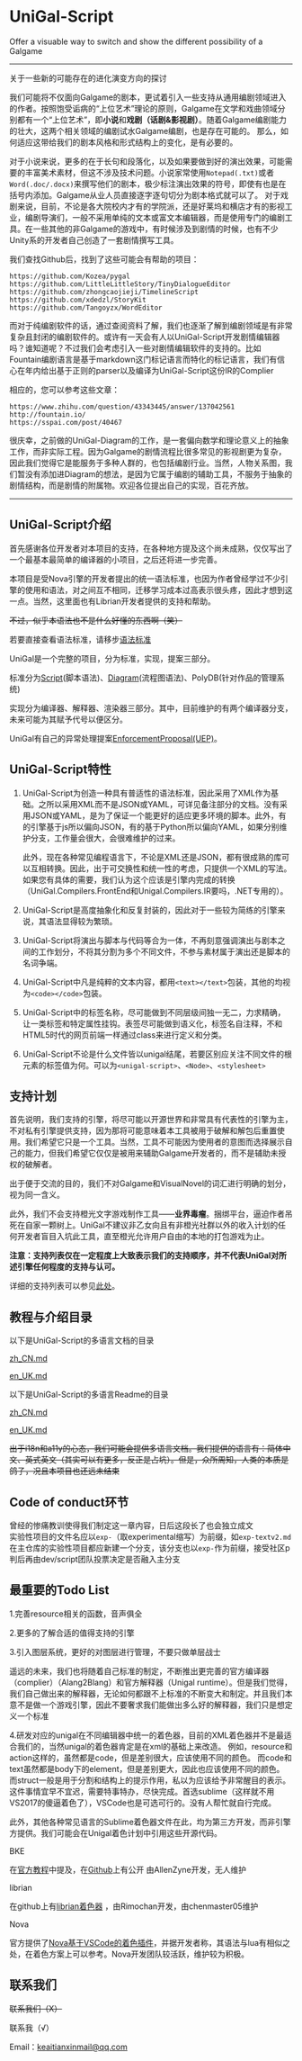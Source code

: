 # UniGal-Script

Offer a visuable way to switch and show the different possibility of a Galgame

-----

关于一些新的可能存在的进化演变方向的探讨

我们可能将不仅面向Galgame的剧本，更试着引入一些支持从通用编剧领域进入的作者。按照饱受诟病的“上位艺术”理论的原则，Galgame在文学和戏曲领域分别都有一个“上位艺术”，即**小说**和**戏剧（话剧&影视剧）**。随着Galgame编剧能力的壮大，这两个相关领域的编剧试水Galgame编剧，也是存在可能的。
那么，如何适应这带给我们的剧本风格和形式结构上的变化，是有必要的。

对于小说来说，更多的在于长句和段落化，以及如果要做到好的演出效果，可能需要的丰富美术素材，但这不涉及技术问题。小说家常使用```Notepad(.txt)```或者```Word(.doc/.docx)```来撰写他们的剧本，极少标注演出效果的符号，即使有也是在括号内添加。Galgame从业人员直接逐字逐句切分为剧本格式就可以了。
对于戏剧来说，目前，不论是各大院校内才有的学院派，还是好莱坞和横店才有的影视工业，编剧导演们，一般不采用单纯的文本或富文本编辑器，而是使用专门的编剧工具。在一些其他的非Galgame的游戏中，有时候涉及到剧情的时候，也有不少Unity系的开发者自己创造了一套剧情撰写工具。

我们查找Github后，找到了这些可能会有帮助的项目：
```plaintext
https://github.com/Kozea/pygal
https://github.com/LittleLittleStory/TinyDialogueEditor
https://github.com/zhongcaojieji/TimelineScript
https://github.com/xdedzl/StoryKit
https://github.com/Tangoyzx/WordEditor
```

而对于纯编剧软件的话，通过查阅资料了解，我们也逐渐了解到编剧领域是有非常复杂且封闭的编剧软件的。或许有一天会有人以UniGal-Script开发剧情编辑器吗？谁知道呢？不过我们会考虑引入一些对剧情编辑软件的支持的。比如Fountain编剧语言是基于markdown这门标记语言而特化的标记语言，我们有信心在年内给出基于正则的parser以及编译为UniGal-Script这份IR的Complier

相应的，您可以参考这些文章：
```plaintext
https://www.zhihu.com/question/43343445/answer/137042561
http://fountain.io/
https://sspai.com/post/40467
```

很庆幸，之前做的UniGal-Diagram的工作，是一套偏向数学和理论意义上的抽象工作，而非实际工程。因为Galgame的剧情流程比很多常见的影视剧更为复杂，因此我们觉得它是能服务于多种人群的，也包括编剧行业。当然，人物关系图，我们暂没有添加进Diagram的想法，是因为它属于编剧的辅助工具，不服务于抽象的剧情结构，而是剧情的附属物。欢迎各位提出自己的实现，百花齐放。

-----

## UniGal-Script介绍
首先感谢各位开发者对本项目的支持，在各种地方提及这个尚未成熟，仅仅写出了一个最基本最简单的编译器的小项目，之后还将进一步完善。

本项目是受Nova引擎的开发者提出的统一语法标准，也因为作者曾经学过不少引擎的使用和语法，对之间互不相同，迁移学习成本过高表示很头疼，因此才想到这一点。当然，这里面也有Librian开发者提供的支持和帮助。

~~不过，似乎本语法也不是什么好懂的东西啊（笑）~~

若要直接查看语法标准，请移步[语法标准](./Docs/zh_CN/UniGal-text.md)

UniGal是一个完整的项目，分为标准，实现，提案三部分。

标准分为[Script](https://github.com/Uni-Gal/UniGal-Script)(脚本语法)、[Diagram](https://github.com/Uni-Gal/UniGal-Diagram)(流程图语法)、PolyDB(针对作品的管理系统)

实现分为编译器、解释器、渲染器三部分。其中，目前维护的有两个编译器分支，未来可能为其赋予代号以便区分。

UniGal有自己的异常处理提案[EnforcementProposal(UEP)](https://github.com/Uni-Gal/UniGal-EnforcementProposal)。

## UniGal-Script特性

1. UniGal-Script为创造一种具有普适性的语法标准，因此采用了XML作为基础。之所以采用XML而不是JSON或YAML，可详见备注部分的文档。没有采用JSON或YAML，是为了保证一个能更好的适应更多环境的脚本。此外，有的引擎基于js所以偏向JSON，有的基于Python所以偏向YAML，如果分别维护分支，工作量会很大，会很难维护的过来。

   此外，现在各种常见编程语言下，不论是XML还是JSON，都有很成熟的库可以互相转换。因此，出于可交换性和统一性的考虑，只提供一个XML的写法。如果您有具体的需要，我们认为这个应该是引擎内完成的转换（UniGal.Compilers.FrontEnd和Unigal.Compilers.IR要吗，.NET专用的）。

2. UniGal-Script是高度抽象化和反复封装的，因此对于一些较为简练的引擎来说，其语法显得较为繁琐。

3. UniGal-Script将演出与脚本与代码等合为一体，不再刻意强调演出与剧本之间的工作划分，不将其分割为多个不同文件，不参与素材属于演出还是脚本的名词争端。

4. UniGal-Script中凡是纯粹的文本内容，都用```<text></text>```包装，其他的均视为```<code></code>```包装。

5. UniGal-Script中的标签名称，尽可能做到不同层级间独一无二，力求精确，让一类标签和特定属性挂钩。表签尽可能做到语义化，标签名自注释，不和HTML5时代的网页前端一样通过class来进行定义和分类。

6. UniGal-Script不论是什么文件皆以unigal结尾，若要区别应关注不同文件的根元素的标签值为何。可以为```<unigal-script>```、```<Node>```、```<stylesheet>```

## 支持计划

首先说明，我们支持的引擎，将尽可能以开源世界和非常具有代表性的引擎为主，不对私有引擎提供支持，因为那将可能意味着本工具被用于破解和解包后重置使用。我们希望它只是一个工具。当然，工具不可能因为使用者的意图而选择展示自己的能力，但我们希望它仅仅是被用来辅助Galgame开发者的，而不是辅助未授权的破解者。

出于便于交流的目的，我们不对Galgame和VisualNovel的词汇进行明确的划分，视为同一含义。

此外，我们不会支持橙光文字游戏制作工具——**业界毒瘤**。捆绑平台，逼迫作者吊死在自家一颗树上。UniGal不建议非乙女向且有非橙光社群以外的收入计划的任何开发者盲目入坑此工具，直至橙光允许用户自由的本地的打包游戏为止。

**注意：支持列表仅在一定程度上大致表示我们的支持顺序，并不代表UniGal对所述引擎任何程度的支持与认可。**

详细的支持列表可以参见[此处](Readme/zh_CN/UniGal-supportlist.md)。

## 教程与介绍目录

以下是UniGal-Script的多语言文档的目录

[zh_CN.md](./Docs/zh_CN/README.md)

[en_UK.md](./Docs/en_UK/README.md)

以下是UniGal-Script的多语言Readme的目录

[zh_CN.md](./Readme/zh_CN/README.md)

[en_UK.md](./Readme/en_UK/README.md)

~~出于i18n和a11y的心态，我们可能会提供多语言文档。我们提供的语言有：简体中文、英式英文（其实可以有更多，反正是占坑）。但是，众所周知，人类的本质是鸽子，况且本项目也还远未结束~~  

## Code of conduct环节  
曾经的惨痛教训使得我们制定这一章内容，日后这段长了也会独立成文    
实验性项目的文件名应以`exp-`（取experimental缩写）为前缀，如`exp-textv2.md`  
在主仓库的实验性项目都应新建一个分支，该分支也以`exp-`作为前缀，接受社区p判后再由dev/script团队投票决定是否融入主分支  

## 最重要的Todo List

1.完善resource相关的函数，音声俱全

2.更多的了解合适的值得支持的引擎

3.引入图层系统，更好的对图层进行管理，不要只做单层战士

遥远的未来，我们也将随着自己标准的制定，不断推出更完善的官方编译器（complier）（Alang2Blang）和官方解释器（Unigal runtime）。但是我们觉得，我们自己做出来的解释器，无论如何都跟不上标准的不断变大和制定。并且我们本意不是做一个游戏引擎，因此不要奢求我们能做出多么好的解释器，我们只是想定义一个标准


4.研发对应的unigal在不同编辑器中统一的着色器，目前的XML着色器并不是最适合我们的，当然unigal的着色器肯定是在xml的基础上来改造。
例如，resource和action这样的，虽然都是code，但是差别很大，应该使用不同的颜色。
而code和text虽然都是body下的element，但是差别更大，因此也应该使用不同的颜色。
而struct一般是用于分割和结构上的提示作用，私以为应该给予非常醒目的表示。
这件事情宜早不宜迟，需要特事特办，尽快完成。首选sublime（这样就不用VS2017的傻逼着色了），VSCode也是可选可行的。没有人帮忙就自行完成。

此外，其他各种常见语言的Sublime着色器文件在此，均为第三方开发，而非引擎方提供。我们可能会在Unigal着色计划中引用这些开源代码。

BKE  

在[官方教程](http://docs.bakery.moe/faq)中提及，在[Github](https://github.com/AllanZyne/BKS4Sublime)上有公开   由AllenZyne开发，无人维护

librian 

在github上有[librian着色器](https://github.com/RimoChan/Librian/tree/master/librian/librian%E6%9C%AC%E9%AB%94/%E5%9C%9F%E7%89%B9%E7%94%A2) ，由Rimochan开发，由chenmaster05维护

Nova 

官方提供了[Nova基于VSCode的着色插件](https://github.com/zhouhaoyu/vscode-nova-script)，并据开发者称，其语法与lua有相似之处，在着色方案上可以参考。Nova开发团队较活跃，维护较为积极。

## 联系我们

~~联系我们（X）~~

联系我（√）

Email：keaitianxinmail@qq.com
